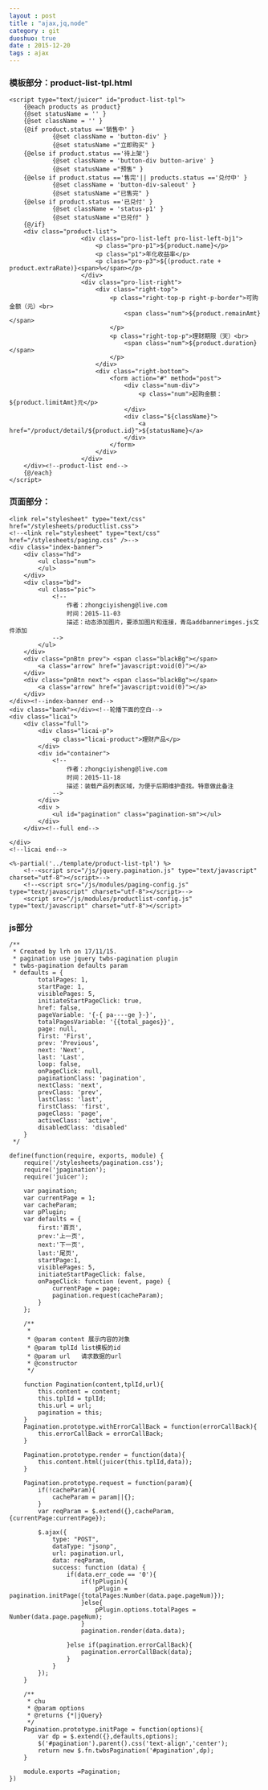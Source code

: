 ```yaml
---
layout : post
title : "ajax,jq,node"
category : git
duoshuo: true
date : 2015-12-20
tags : ajax
---
```








### 模板部分：product-list-tpl.html


	<script type="text/juicer" id="product-list-tpl">
	    {@each products as product}
	    {@set statusName = '' }
	    {@set className = '' }
	    {@if product.status =='销售中' }
				{@set className = 'button-div' }
				{@set statusName ="立即购买" }
		{@else if product.status =='待上架'}
				{@set className = 'button-div button-arive' }
				{@set statusName ="预售" }
		{@else if product.status =='售完'|| products.status =='兑付中' }
				{@set className = 'button-div-saleout' }
				{@set statusName ="已售完" }
		{@else if product.status =='已兑付' }
				{@set className = 'status-p1' }
				{@set statusName ="已兑付" }
		{@/if}
	    <div class="product-list">
						<div class="pro-list-left pro-list-left-bj1">
							<p class="pro-p1">${product.name}</p>
							<p class="p1">年化收益率</p>
							<p class="pro-p3">${(product.rate + product.extraRate)}<span>%</span></p>
						</div>
						<div class="pro-list-right">
							<div class="right-top">
								<p class="right-top-p right-p-border">可购金额（元）<br>
									<span class="num">${product.remainAmt}</span>
								</p>
								<p class="right-top-p">理财期限（天）<br>
									<span class="num">${product.duration}</span>
								</p>
							</div>
							<div class="right-bottom">
								<form action="#" method="post">
									<div class="num-div">
										<p class="num">起购金额：${product.limitAmt}元</p>
									</div>
									<div class="${className}">
										<a href="/product/detail/${product.id}">${statusName}</a>
									</div>
								</form>
							</div>
						</div>
		</div><!--product-list end-->
	    {@/each}
	</script>
	
	
### 页面部分：


	<link rel="stylesheet" type="text/css" href="/stylesheets/productlist.css">
	<!--<link rel="stylesheet" type="text/css" href="/stylesheets/paging.css" />-->
	<div class="index-banner">
		<div class="hd">
			<ul class="num">
			</ul>
		</div>
		<div class="bd">
			<ul class="pic">
				<!--
	                作者：zhongciyisheng@live.com
	                时间：2015-11-03
	                描述：动态添加图片，要添加图片和连接，青岛addbannerimges.js文件添加
	            -->
			</ul>
		</div>
		<div class="pnBtn prev"> <span class="blackBg"></span>
			<a class="arrow" href="javascript:void(0)"></a>
		</div>
		<div class="pnBtn next"> <span class="blackBg"></span>
			<a class="arrow" href="javascript:void(0)"></a>
		</div>
	</div><!--index-banner end-->
	<div class="bank"></div><!--轮播下面的空白-->
	<div class="licai">
		<div class="full">
			<div class="licai-p">
				<p class="licai-product">理财产品</p>
			</div>
			<div id="container">
				<!--
	            	作者：zhongciyisheng@live.com
	            	时间：2015-11-18
	            	描述：装载产品列表区域，为便于后期维护查找。特意做此备注
	            -->
			</div>
			<div >
				<ul id="pagination" class="pagination-sm"></ul>
			</div>
		</div><!--full end-->
	
	</div>
	<!--licai end-->
	
	<%-partial('../template/product-list-tpl') %>
		<!--<script src="/js/jquery.pagination.js" type="text/javascript" charset="utf-8"></script>-->
		<!--<script src="/js/modules/paging-config.js" type="text/javascript" charset="utf-8"></script>-->
		<script src="/js/modules/productlist-config.js" type="text/javascript" charset="utf-8"></script>
		

### js部分


	/**
	 * Created by lrh on 17/11/15.
	 * pagination use jquery twbs-pagination plugin
	 * twbs-pagination defaults param
	 * defaults = {
	        totalPages: 1,
	        startPage: 1,
	        visiblePages: 5,
	        initiateStartPageClick: true,
	        href: false,
	        pageVariable: '{-{ pa----ge }-}',
	        totalPagesVariable: '{{total_pages}}',
	        page: null,
	        first: 'First',
	        prev: 'Previous',
	        next: 'Next',
	        last: 'Last',
	        loop: false,
	        onPageClick: null,
	        paginationClass: 'pagination',
	        nextClass: 'next',
	        prevClass: 'prev',
	        lastClass: 'last',
	        firstClass: 'first',
	        pageClass: 'page',
	        activeClass: 'active',
	        disabledClass: 'disabled'
	    }
	 */
	
	define(function(require, exports, module) {
	    require('/stylesheets/pagination.css');
	    require('jpagination');
	    require('juicer');
	
	    var pagination;
	    var currentPage = 1;
	    var cacheParam;
	    var pPlugin;
	    var defaults = {
	        first:'首页',
	        prev:'上一页',
	        next:'下一页',
	        last:'尾页',
	        startPage:1,
	        visiblePages: 5,
	        initiateStartPageClick: false,
	        onPageClick: function (event, page) {
	            currentPage = page;
	            pagination.request(cacheParam);
	        }
	    };
	
	    /**
	     *
	     * @param content 展示内容的对象
	     * @param tplId list模板的id
	     * @param url   请求数据的url
	     * @constructor
	     */
	    
	    function Pagination(content,tplId,url){
	        this.content = content;
	        this.tplId = tplId;
	        this.url = url;
	        pagination = this;
	    }
	    Pagination.prototype.withErrorCallBack = function(errorCallBack){
	        this.errorCallBack = errorCallBack;
	    }
	
	    Pagination.prototype.render = function(data){
	        this.content.html(juicer(this.tplId,data));
	    }
	
	    Pagination.prototype.request = function(param){
	        if(!cacheParam){
	            cacheParam = param||{};
	        }
	        var reqParam = $.extend({},cacheParam,{currentPage:currentPage});
	        
	        $.ajax({
	            type: "POST",
	            dataType: "jsonp",
	            url: pagination.url,
	            data: reqParam,
	            success: function (data) {
	                if(data.err_code == '0'){
	                    if(!pPlugin){
	                        pPlugin = pagination.initPage({totalPages:Number(data.page.pageNum)});
	                    }else{
	                        pPlugin.options.totalPages = Number(data.page.pageNum);
	                    }
	                    pagination.render(data.data);
	
	                }else if(pagination.errorCallBack){
	                    pagination.errorCallBack(data);
	                }
	            }
	        });
	    }
	
	    /**
	     * chu
	     * @param options
	     * @returns {*|jQuery}
	     */
	    Pagination.prototype.initPage = function(options){
	        var dp = $.extend({},defaults,options);
	        $('#pagination').parent().css('text-align','center');
	        return new $.fn.twbsPagination('#pagination',dp);
	    }
	
	    module.exports =Pagination;
	})
